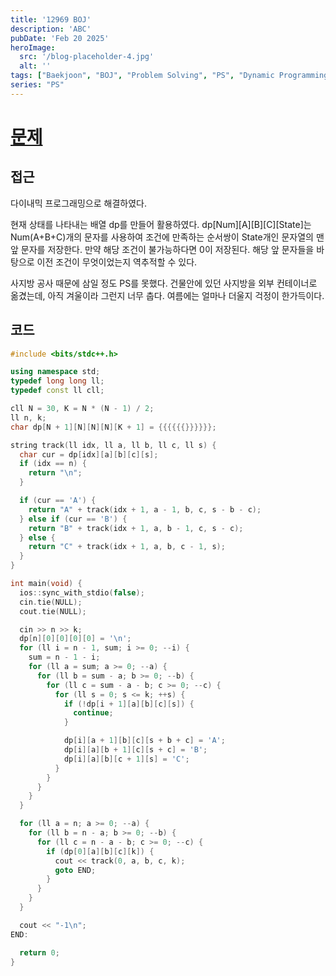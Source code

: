 ```yaml
---
title: '12969 BOJ'
description: 'ABC'
pubDate: 'Feb 20 2025'
heroImage:
  src: '/blog-placeholder-4.jpg'
  alt: ''
tags: ["Baekjoon", "BOJ", "Problem Solving", "PS", "Dynamic Programming", "DP"]
series: "PS"
---
```


# [문제](https://www.acmicpc.net/problem/12969)

## 접근

다이내믹 프로그래밍으로 해결하였다.

현재 상태를 나타내는 배열 dp를 만들어 활용하였다.
dp[Num][A][B][C][State]는 Num(A+B+C)개의 문자를 사용하여 조건에 만족하는 순서쌍이 State개인 문자열의
맨 앞 문자를 저장한다. 만약 해당 조건이 불가능하다면 0이 저장된다.
해당 앞 문자들을 바탕으로 이전 조건이 무엇이었는지 역추적할 수 있다.  

사지방 공사 때문에 삼일 정도 PS를 못했다.
건물안에 있던 사지방을 외부 컨테이너로 옮겼는데, 아직 겨울이라 그런지 너무 춥다.
여름에는 얼마나 더울지 걱정이 한가득이다.

## 코드

```c++
#include <bits/stdc++.h>

using namespace std;
typedef long long ll;
typedef const ll cll;

cll N = 30, K = N * (N - 1) / 2;
ll n, k;
char dp[N + 1][N][N][N][K + 1] = {{{{{{}}}}}};

string track(ll idx, ll a, ll b, ll c, ll s) {
  char cur = dp[idx][a][b][c][s];
  if (idx == n) {
    return "\n";
  }

  if (cur == 'A') {
    return "A" + track(idx + 1, a - 1, b, c, s - b - c);
  } else if (cur == 'B') {
    return "B" + track(idx + 1, a, b - 1, c, s - c);
  } else {
    return "C" + track(idx + 1, a, b, c - 1, s);
  }
}

int main(void) {
  ios::sync_with_stdio(false);
  cin.tie(NULL);
  cout.tie(NULL);

  cin >> n >> k;
  dp[n][0][0][0][0] = '\n';
  for (ll i = n - 1, sum; i >= 0; --i) {
    sum = n - 1 - i;
    for (ll a = sum; a >= 0; --a) {
      for (ll b = sum - a; b >= 0; --b) {
        for (ll c = sum - a - b; c >= 0; --c) {
          for (ll s = 0; s <= k; ++s) {
            if (!dp[i + 1][a][b][c][s]) {
              continue;
            }

            dp[i][a + 1][b][c][s + b + c] = 'A';
            dp[i][a][b + 1][c][s + c] = 'B';
            dp[i][a][b][c + 1][s] = 'C';
          }
        }
      }
    }
  }

  for (ll a = n; a >= 0; --a) {
    for (ll b = n - a; b >= 0; --b) {
      for (ll c = n - a - b; c >= 0; --c) {
        if (dp[0][a][b][c][k]) {
          cout << track(0, a, b, c, k);
          goto END;
        }
      }
    }
  }

  cout << "-1\n";
END:

  return 0;
}
```